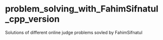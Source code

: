 # problem_solving_with_FahimSifnatul_cpp_version
Solutions of different online judge problems sovled by FahimSifnatul
